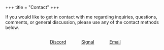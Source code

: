 +++
title = "Contact"
+++

If you would like to get in contact with me regarding inquiries, questions, comments, or general discussion,
please use any of the contact methods below.

<ul class="contact-list">
    <li class="contact-item">
        <a class="contact-link" href="https://discord.gg/BDRhjy3E">
            <i class="fa-brands fa-discord fa-3x"></i>
            <a class="title" href="https://discord.gg/BDRhjy3E">Discord</a>
        </a>
    </li>
    <li class="contact-item">
        <a class="contact-link" href="https://signal.me/#eu/ssuF2071JCs7yJcC3r1f_0T2ErvCjvP3OUJchSn7u4wdplPKs9REPYJg22WsshyB">
            <i class="fa-brands fa-signal-messenger fa-3x"></i>
            <a class="title" href="https://signal.me/#eu/ssuF2071JCs7yJcC3r1f_0T2ErvCjvP3OUJchSn7u4wdplPKs9REPYJg22WsshyB">Signal</a>
        </a>
    </li>
    <li class="contact-item">
        <a class="contact-link" href="mailto:silas.mcnutt@gmail.com">
            <i class="fa-solid fa-envelope fa-3x"></i>
            <a class="title" href="mailto:silas.mcnutt@gmail.com">Email</a>
        </a>
    </li>     
</ul>

<style>

.contact-list {
    list-style-type: none;
    padding: 0;
    display: flex;
    justify-content: center;
    gap: 20px; /* Adjust the spacing between the items as needed */
}

.contact-list .contact-item {
    display: flex;
    flex-direction: column;
    align-items: center;
    text-align: center;
    margin: 0em 1em;
}

.contact-list .contact-link {
    display: flex;
    flex-direction: column;
    align-items: center;
    text-align: center;
    text-decoration: none; /* Remove underline from the link */
    color: inherit; /* Ensure the text inherits the color */
}

.contact-item .title {
    margin-top: 15px; /* Adjust the spacing between the icon and the text as needed */
}


</style>
